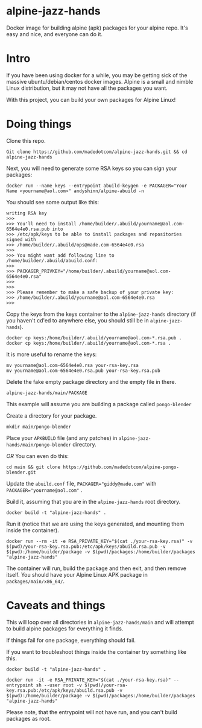 # alpine-jazz-hands
Docker image for building alpine (apk) packages for your alpine repo. It's easy and nice, and everyone can do it.

# Intro
If you have been using docker for a while, you may be getting sick of the massive ubuntu/debian/centos docker images.
Alpine is a small and nimble Linux distribution, but it may not have all the packages you want.

With this project, you can build your own packages for Alpine Linux! 

# Doing things

Clone this repo.
```
Git clone https://github.com/madedotcom/alpine-jazz-hands.git && cd alpine-jazz-hands
```

Next, you will need to generate some RSA keys so you can sign your packages:
```
docker run --name keys --entrypoint abuild-keygen -e PACKAGER="Your Name <yourname@aol.com>" andyshinn/alpine-abuild -n
```

You should see some output like this:

```
writing RSA key
>>> 
>>> You'll need to install /home/builder/.abuild/yourname@aol.com-6564e4e0.rsa.pub into 
>>> /etc/apk/keys to be able to install packages and repositories signed with
>>> /home/builder/.abuild/ops@made.com-6564e4e0.rsa
>>> 
>>> You might want add following line to /home/builder/.abuild/abuild.conf:
>>> 
>>> PACKAGER_PRIVKEY="/home/builder/.abuild/yourname@aol.com-6564e4e0.rsa"
>>> 
>>> 
>>> Please remember to make a safe backup of your private key:
>>> /home/builder/.abuild/yourname@aol.com-6564e4e0.rsa
>>> 
```


Copy the keys from the keys container to the `alpine-jazz-hands` directory (if you haven't cd'ed to anywhere else, you should still be in `alpine-jazz-hands`).

```
docker cp keys:/home/builder/.abuild/yourname@aol.com-*.rsa.pub .
docker cp keys:/home/builder/.abuild/yourname@aol.com-*.rsa .
```

It is more useful to rename the keys:
```
mv yourname@aol.com-6564e4e0.rsa your-rsa-key.rsa
mv yourname@aol.com-6564e4e0.rsa.pub your-rsa-key.rsa.pub
```


Delete the fake empty package directory and the empty file in there.
```
alpine-jazz-hands/main/PACKAGE
```


This example will assume you are building a package called `pongo-blender`

Create a directory for your package.
```
mkdir main/pongo-blender
```

Place your `APKBUILD` file (and any patches) in `alpine-jazz-hands/main/pongo-blender` directory.

*OR* You can even do this:

```
cd main && git clone https://github.com/madedotcom/alpine-pongo-blender.git
```

Update the `abuild.conf` file, `PACKAGER="giddy@made.com"` with `PACKAGER="yourname@aol.com"` .

Build it, assuming that you are in the `alpine-jazz-hands` root directory.
```
docker build -t "alpine-jazz-hands" .
```


Run it (notice that we are using the keys generated, and mounting them inside the container).
```
docker run --rm -it -e RSA_PRIVATE_KEY="$(cat ./your-rsa-key.rsa)" -v $(pwd)/your-rsa-key.rsa.pub:/etc/apk/keys/abuild.rsa.pub -v $(pwd):/home/builder/package -v $(pwd)/packages:/home/builder/packages "alpine-jazz-hands"
```

The container will run, build the package and then exit, and then remove itself.
You should have your Alpine Linux APK package in `packages/main/x86_64/`.


# Caveats and things
This will loop over all directories in `alpine-jazz-hands/main` and will attempt to build alpine packages for everything it finds.

If things fail for one package, everything should fail.

If you want to troubleshoot things inside the container try something like this.

```
docker build -t "alpine-jazz-hands" .
```

```
docker run -it -e RSA_PRIVATE_KEY="$(cat ./your-rsa-key.rsa)" --entrypoint sh --user root -v $(pwd)/your-rsa-key.rsa.pub:/etc/apk/keys/abuild.rsa.pub -v $(pwd):/home/builder/package -v $(pwd)/packages:/home/builder/packages "alpine-jazz-hands"
```

Please note, that the entrypoint will not have run, and you can't build packages as root.

